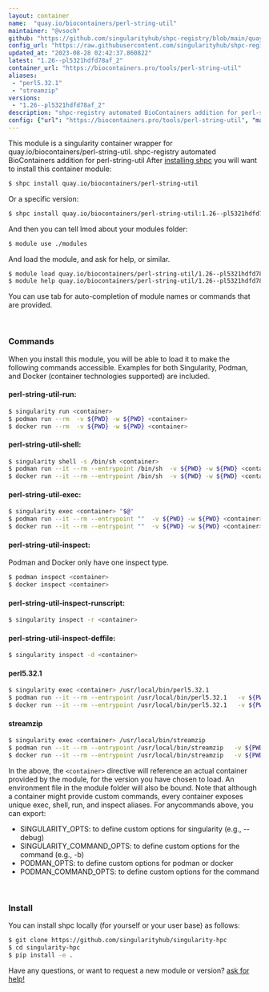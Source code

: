 ```yaml
---
layout: container
name:  "quay.io/biocontainers/perl-string-util"
maintainer: "@vsoch"
github: "https://github.com/singularityhub/shpc-registry/blob/main/quay.io/biocontainers/perl-string-util/container.yaml"
config_url: "https://raw.githubusercontent.com/singularityhub/shpc-registry/main/quay.io/biocontainers/perl-string-util/container.yaml"
updated_at: "2023-08-28 02:42:37.860822"
latest: "1.26--pl5321hdfd78af_2"
container_url: "https://biocontainers.pro/tools/perl-string-util"
aliases:
 - "perl5.32.1"
 - "streamzip"
versions:
 - "1.26--pl5321hdfd78af_2"
description: "shpc-registry automated BioContainers addition for perl-string-util"
config: {"url": "https://biocontainers.pro/tools/perl-string-util", "maintainer": "@vsoch", "description": "shpc-registry automated BioContainers addition for perl-string-util", "latest": {"1.26--pl5321hdfd78af_2": "sha256:e42ed7476fb7c1e8a81d4d70e585e11ff2cf5a5396124171c182a15b469ff98d"}, "tags": {"1.26--pl5321hdfd78af_2": "sha256:e42ed7476fb7c1e8a81d4d70e585e11ff2cf5a5396124171c182a15b469ff98d"}, "docker": "quay.io/biocontainers/perl-string-util", "aliases": {"perl5.32.1": "/usr/local/bin/perl5.32.1", "streamzip": "/usr/local/bin/streamzip"}}
---
```


This module is a singularity container wrapper for quay.io/biocontainers/perl-string-util.
shpc-registry automated BioContainers addition for perl-string-util
After [installing shpc](#install) you will want to install this container module:


```bash
$ shpc install quay.io/biocontainers/perl-string-util
```

Or a specific version:

```bash
$ shpc install quay.io/biocontainers/perl-string-util:1.26--pl5321hdfd78af_2
```

And then you can tell lmod about your modules folder:

```bash
$ module use ./modules
```

And load the module, and ask for help, or similar.

```bash
$ module load quay.io/biocontainers/perl-string-util/1.26--pl5321hdfd78af_2
$ module help quay.io/biocontainers/perl-string-util/1.26--pl5321hdfd78af_2
```

You can use tab for auto-completion of module names or commands that are provided.

<br>

### Commands

When you install this module, you will be able to load it to make the following commands accessible.
Examples for both Singularity, Podman, and Docker (container technologies supported) are included.

#### perl-string-util-run:

```bash
$ singularity run <container>
$ podman run --rm  -v ${PWD} -w ${PWD} <container>
$ docker run --rm  -v ${PWD} -w ${PWD} <container>
```

#### perl-string-util-shell:

```bash
$ singularity shell -s /bin/sh <container>
$ podman run --it --rm --entrypoint /bin/sh  -v ${PWD} -w ${PWD} <container>
$ docker run --it --rm --entrypoint /bin/sh  -v ${PWD} -w ${PWD} <container>
```

#### perl-string-util-exec:

```bash
$ singularity exec <container> "$@"
$ podman run --it --rm --entrypoint ""  -v ${PWD} -w ${PWD} <container> "$@"
$ docker run --it --rm --entrypoint ""  -v ${PWD} -w ${PWD} <container> "$@"
```

#### perl-string-util-inspect:

Podman and Docker only have one inspect type.

```bash
$ podman inspect <container>
$ docker inspect <container>
```

#### perl-string-util-inspect-runscript:

```bash
$ singularity inspect -r <container>
```

#### perl-string-util-inspect-deffile:

```bash
$ singularity inspect -d <container>
```


#### perl5.32.1

```bash
$ singularity exec <container> /usr/local/bin/perl5.32.1
$ podman run --it --rm --entrypoint /usr/local/bin/perl5.32.1   -v ${PWD} -w ${PWD} <container> -c " $@"
$ docker run --it --rm --entrypoint /usr/local/bin/perl5.32.1   -v ${PWD} -w ${PWD} <container> -c " $@"
```


#### streamzip

```bash
$ singularity exec <container> /usr/local/bin/streamzip
$ podman run --it --rm --entrypoint /usr/local/bin/streamzip   -v ${PWD} -w ${PWD} <container> -c " $@"
$ docker run --it --rm --entrypoint /usr/local/bin/streamzip   -v ${PWD} -w ${PWD} <container> -c " $@"
```



In the above, the `<container>` directive will reference an actual container provided
by the module, for the version you have chosen to load. An environment file in the
module folder will also be bound. Note that although a container
might provide custom commands, every container exposes unique exec, shell, run, and
inspect aliases. For anycommands above, you can export:

 - SINGULARITY_OPTS: to define custom options for singularity (e.g., --debug)
 - SINGULARITY_COMMAND_OPTS: to define custom options for the command (e.g., -b)
 - PODMAN_OPTS: to define custom options for podman or docker
 - PODMAN_COMMAND_OPTS: to define custom options for the command

<br>

### Install

You can install shpc locally (for yourself or your user base) as follows:

```bash
$ git clone https://github.com/singularityhub/singularity-hpc
$ cd singularity-hpc
$ pip install -e .
```

Have any questions, or want to request a new module or version? [ask for help!](https://github.com/singularityhub/singularity-hpc/issues)